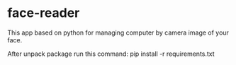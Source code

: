 # face-reader
This app based on python for managing computer by camera image of your face.

After unpack package run this command:
pip install -r requirements.txt
